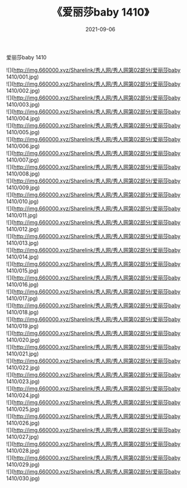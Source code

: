 ﻿---
layout: post
title:  《爱丽莎baby 1410》
date:   2021-09-06
img: http://img.660000.xyz/Sharelink/秀人网/秀人网第02部分/爱丽莎baby 1410/000.jpg
categories: [美女, 清纯, 唯美]
---

爱丽莎baby 1410

  ![](http://img.660000.xyz/Sharelink/秀人网/秀人网第02部分/爱丽莎baby 1410/001.jpg) <br> ![](http://img.660000.xyz/Sharelink/秀人网/秀人网第02部分/爱丽莎baby 1410/002.jpg) <br> ![](http://img.660000.xyz/Sharelink/秀人网/秀人网第02部分/爱丽莎baby 1410/003.jpg) <br> ![](http://img.660000.xyz/Sharelink/秀人网/秀人网第02部分/爱丽莎baby 1410/004.jpg) <br> ![](http://img.660000.xyz/Sharelink/秀人网/秀人网第02部分/爱丽莎baby 1410/005.jpg) <br> ![](http://img.660000.xyz/Sharelink/秀人网/秀人网第02部分/爱丽莎baby 1410/006.jpg) <br> ![](http://img.660000.xyz/Sharelink/秀人网/秀人网第02部分/爱丽莎baby 1410/007.jpg) <br> ![](http://img.660000.xyz/Sharelink/秀人网/秀人网第02部分/爱丽莎baby 1410/008.jpg) <br> ![](http://img.660000.xyz/Sharelink/秀人网/秀人网第02部分/爱丽莎baby 1410/009.jpg) <br> ![](http://img.660000.xyz/Sharelink/秀人网/秀人网第02部分/爱丽莎baby 1410/010.jpg) <br> ![](http://img.660000.xyz/Sharelink/秀人网/秀人网第02部分/爱丽莎baby 1410/011.jpg) <br> ![](http://img.660000.xyz/Sharelink/秀人网/秀人网第02部分/爱丽莎baby 1410/012.jpg) <br> ![](http://img.660000.xyz/Sharelink/秀人网/秀人网第02部分/爱丽莎baby 1410/013.jpg) <br> ![](http://img.660000.xyz/Sharelink/秀人网/秀人网第02部分/爱丽莎baby 1410/014.jpg) <br> ![](http://img.660000.xyz/Sharelink/秀人网/秀人网第02部分/爱丽莎baby 1410/015.jpg) <br> ![](http://img.660000.xyz/Sharelink/秀人网/秀人网第02部分/爱丽莎baby 1410/016.jpg) <br> ![](http://img.660000.xyz/Sharelink/秀人网/秀人网第02部分/爱丽莎baby 1410/017.jpg) <br> ![](http://img.660000.xyz/Sharelink/秀人网/秀人网第02部分/爱丽莎baby 1410/018.jpg) <br> ![](http://img.660000.xyz/Sharelink/秀人网/秀人网第02部分/爱丽莎baby 1410/019.jpg) <br> ![](http://img.660000.xyz/Sharelink/秀人网/秀人网第02部分/爱丽莎baby 1410/020.jpg) <br> ![](http://img.660000.xyz/Sharelink/秀人网/秀人网第02部分/爱丽莎baby 1410/021.jpg) <br> ![](http://img.660000.xyz/Sharelink/秀人网/秀人网第02部分/爱丽莎baby 1410/022.jpg) <br> ![](http://img.660000.xyz/Sharelink/秀人网/秀人网第02部分/爱丽莎baby 1410/023.jpg) <br> ![](http://img.660000.xyz/Sharelink/秀人网/秀人网第02部分/爱丽莎baby 1410/024.jpg) <br> ![](http://img.660000.xyz/Sharelink/秀人网/秀人网第02部分/爱丽莎baby 1410/025.jpg) <br> ![](http://img.660000.xyz/Sharelink/秀人网/秀人网第02部分/爱丽莎baby 1410/026.jpg) <br> ![](http://img.660000.xyz/Sharelink/秀人网/秀人网第02部分/爱丽莎baby 1410/027.jpg) <br> ![](http://img.660000.xyz/Sharelink/秀人网/秀人网第02部分/爱丽莎baby 1410/028.jpg) <br> ![](http://img.660000.xyz/Sharelink/秀人网/秀人网第02部分/爱丽莎baby 1410/029.jpg) <br> ![](http://img.660000.xyz/Sharelink/秀人网/秀人网第02部分/爱丽莎baby 1410/030.jpg) <br>